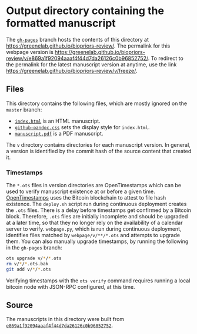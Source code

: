 # Output directory containing the formatted manuscript

The [`gh-pages`](https://github.com/greenelab/biopriors-review/tree/gh-pages) branch hosts the contents of this directory at https://greenelab.github.io/biopriors-review/.
The permalink for this webpage version is https://greenelab.github.io/biopriors-review/v/e869a1f92094aaaf4f44d7da26126c0b96852752/.
To redirect to the permalink for the latest manuscript version at anytime, use the link https://greenelab.github.io/biopriors-review/v/freeze/.

## Files

This directory contains the following files, which are mostly ignored on the `master` branch:

+ [`index.html`](index.html) is an HTML manuscript.
+ [`github-pandoc.css`](github-pandoc.css) sets the display style for `index.html`.
+ [`manuscript.pdf`](manuscript.pdf) is a PDF manuscript.

The `v` directory contains directories for each manuscript version.
In general, a version is identified by the commit hash of the source content that created it.

### Timestamps

The `*.ots` files in version directories are OpenTimestamps which can be used to verify manuscript existence at or before a given time.
[OpenTimestamps](https://opentimestamps.org/) uses the Bitcoin blockchain to attest to file hash existence.
The `deploy.sh` script run during continuous deployment creates the `.ots` files.
There is a delay before timestamps get confirmed by a Bitcoin block.
Therefore, `.ots` files are initially incomplete and should be upgraded at a later time, so that they no longer rely on the availability of a calendar server to verify.
`webpage.py`, which is run during continuous deployment, identifies files matched by `webpage/v/**/*.ots` and attempts to upgrade them.
You can also manually upgrade timestamps, by running the following in the `gh-pages` branch:

```sh
ots upgrade v/*/*.ots
rm v/*/*.ots.bak
git add v/*/*.ots
```

Verifying timestamps with the `ots verify` command requires running a local bitcoin node with JSON-RPC configured, at this time.

## Source

The manuscripts in this directory were built from
[`e869a1f92094aaaf4f44d7da26126c0b96852752`](https://github.com/greenelab/biopriors-review/commit/e869a1f92094aaaf4f44d7da26126c0b96852752).
